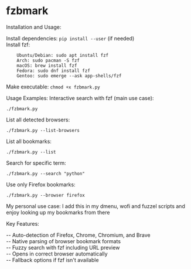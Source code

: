 # fzbmark
Installation and Usage:

Install dependencies: <code>pip install --user</code> (if needed)<br>
Install fzf:

        Ubuntu/Debian: sudo apt install fzf
        Arch: sudo pacman -S fzf
        macOS: brew install fzf
        Fedora: sudo dnf install fzf
        Gentoo: sudo emerge --ask app-shells/fzf
    
Make executable: <code>chmod +x fzbmark.py</code>

Usage Examples:
 Interactive search with fzf (main use case):
 
    ./fzbmark.py

 List all detected browsers:
 
    ./fzbmark.py --list-browsers

 List all bookmarks:
 
    ./fzbmark.py --list

 Search for specific term:
 
    ./fzbmark.py --search "python"

 Use only Firefox bookmarks:
 
    ./fzbmark.py --browser firefox

My personal use case:
I add this in my dmenu, wofi and fuzzel scripts and enjoy looking up my bookmarks from there

Key Features:

  --  Auto-detection of Firefox, Chrome, Chromium, and Brave<br>
  --  Native parsing of browser bookmark formats<br>
  --  Fuzzy search with fzf including URL preview<br>
  --  Opens in correct browser automatically<br>
  --  Fallback options if fzf isn't available<br>
